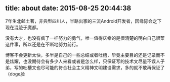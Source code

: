 title: about
date: 2015-08-25 20:44:38
---

7年生北邮土著，非典型四川人，半路出家的三流Android开发者，因缘际会之下现在混迹于魔都。

没有大才，也没有疯了一样努力的勇气，唯一值得庆幸的是很清楚的明白自己很菜这件事，所以还是在不断地努力前行。

博客不会更新太快，多半是自己的一些总结或者吐槽，毕竟主要目的还是记录而不是炫耀，也没期待会有多少人来看或者是怎么样，只保证写的技术文尽量不误人子弟，写的吐槽文也尽可能的符合社会主义精神文明建设需求，多的就不敢再保证了（doge脸



